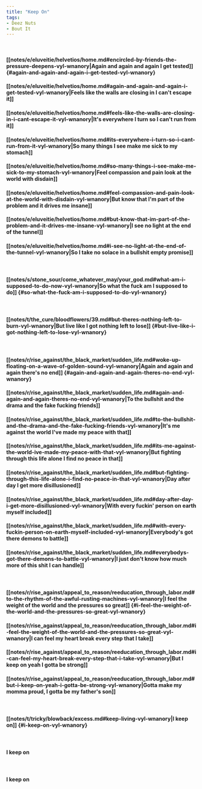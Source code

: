 ```yaml
---
title: "Keep On"
tags:
- Deez Nuts
- Bout It
---
```

&nbsp;
#### [[notes/e/eluveitie/helvetios/home.md#encircled-by-friends-the-pressure-deepens-vyl-wnanory|Again and again and again I get tested]] {#again-and-again-and-again-i-get-tested-vyl-wnanory}
#### [[notes/e/eluveitie/helvetios/home.md#again-and-again-and-again-i-get-tested-vyl-wnanory|Feels like the walls are closing in I can't escape it]]
#### [[notes/e/eluveitie/helvetios/home.md#feels-like-the-walls-are-closing-in-i-cant-escape-it-vyl-wnanory|It's everywhere I turn so I can't run from it]]
#### [[notes/e/eluveitie/helvetios/home.md#its-everywhere-i-turn-so-i-cant-run-from-it-vyl-wnanory|So many things I see make me sick to my stomach]]
#### [[notes/e/eluveitie/helvetios/home.md#so-many-things-i-see-make-me-sick-to-my-stomach-vyl-wnanory|Feel compassion and pain look at the world with disdain]]
#### [[notes/e/eluveitie/helvetios/home.md#feel-compassion-and-pain-look-at-the-world-with-disdain-vyl-wnanory|But know that I'm part of the problem and it drives me insane]]
#### [[notes/e/eluveitie/helvetios/home.md#but-know-that-im-part-of-the-problem-and-it-drives-me-insane-vyl-wnanory|I see no light at the end of the tunnel]]
#### [[notes/e/eluveitie/helvetios/home.md#i-see-no-light-at-the-end-of-the-tunnel-vyl-wnanory|So I take no solace in a bullshit empty promise]]
&nbsp;
#### [[notes/s/stone_sour/come_whatever_may/your_god.md#what-am-i-supposed-to-do-now-vyl-wnanory|So what the fuck am I supposed to do]] {#so-what-the-fuck-am-i-supposed-to-do-vyl-wnanory}
&nbsp;
#### [[notes/t/the_cure/bloodflowers/39.md#but-theres-nothing-left-to-burn-vyl-wnanory|But live like I got nothing left to lose]] {#but-live-like-i-got-nothing-left-to-lose-vyl-wnanory}
&nbsp;
#### [[notes/r/rise_against/the_black_market/sudden_life.md#woke-up-floating-on-a-wave-of-golden-sound-vyl-wnanory|Again and again and again there's no end]] {#again-and-again-and-again-theres-no-end-vyl-wnanory}
#### [[notes/r/rise_against/the_black_market/sudden_life.md#again-and-again-and-again-theres-no-end-vyl-wnanory|To the bullshit and the drama and the fake fucking friends]]
#### [[notes/r/rise_against/the_black_market/sudden_life.md#to-the-bullshit-and-the-drama-and-the-fake-fucking-friends-vyl-wnanory|It's me against the world I've made my peace with that]]
#### [[notes/r/rise_against/the_black_market/sudden_life.md#its-me-against-the-world-ive-made-my-peace-with-that-vyl-wnanory|But fighting through this life alone I find no peace in that]]
#### [[notes/r/rise_against/the_black_market/sudden_life.md#but-fighting-through-this-life-alone-i-find-no-peace-in-that-vyl-wnanory|Day after day I get more disillusioned]]
#### [[notes/r/rise_against/the_black_market/sudden_life.md#day-after-day-i-get-more-disillusioned-vyl-wnanory|With every fuckin' person on earth myself included]]
#### [[notes/r/rise_against/the_black_market/sudden_life.md#with-every-fuckin-person-on-earth-myself-included-vyl-wnanory|Everybody's got there demons to battle]]
#### [[notes/r/rise_against/the_black_market/sudden_life.md#everybodys-got-there-demons-to-battle-vyl-wnanory|I just don't know how much more of this shit I can handle]]
&nbsp;
#### [[notes/r/rise_against/appeal_to_reason/reeducation_through_labor.md#to-the-rhythm-of-the-awful-rusting-machines-vyl-wnanory|I feel the weight of the world and the pressures so great]] {#i-feel-the-weight-of-the-world-and-the-pressures-so-great-vyl-wnanory}
#### [[notes/r/rise_against/appeal_to_reason/reeducation_through_labor.md#i-feel-the-weight-of-the-world-and-the-pressures-so-great-vyl-wnanory|I can feel my heart break every step that I take]]
#### [[notes/r/rise_against/appeal_to_reason/reeducation_through_labor.md#i-can-feel-my-heart-break-every-step-that-i-take-vyl-wnanory|But I keep on yeah I gotta be strong]]
#### [[notes/r/rise_against/appeal_to_reason/reeducation_through_labor.md#but-i-keep-on-yeah-i-gotta-be-strong-vyl-wnanory|Gotta make my momma proud, I gotta be my father's son]]
&nbsp;
#### [[notes/t/tricky/blowback/excess.md#keep-living-vyl-wnanory|I keep on]] {#i-keep-on-vyl-wnanory}
&nbsp;
#### I keep on
&nbsp;
#### I keep on
